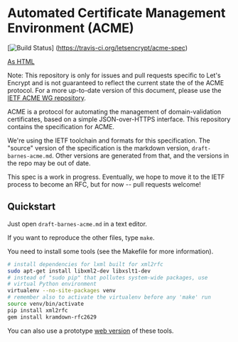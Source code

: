 # Automated Certificate Management Environment (ACME)

[![Build Status](https://travis-ci.org/letsencrypt/acme-spec.svg)]
(https://travis-ci.org/letsencrypt/acme-spec)

[As HTML](https://letsencrypt.github.io/acme-spec/)

Note: This repository is only for issues and pull requests specific to Let's Encrypt and is not guaranteed to reflect the current state the of the ACME protocol. For a more up-to-date version of this document, please use the [IETF ACME WG repository](https://github.com/ietf-wg-acme/acme).

ACME is a protocol for automating the management of domain-validation certificates, based on a simple JSON-over-HTTPS interface.  This repository contains the specification for ACME.

We're using the IETF toolchain and formats for this specification.  The "source" version of the specification is the markdown version, `draft-barnes-acme.md`.  Other versions are generated from that, and the versions in the repo may be out of date.

This spec is a work in progress.  Eventually, we hope to move it to the IETF process to become an RFC, but for now -- pull requests welcome!

## Quickstart

Just open `draft-barnes-acme.md` in a text editor.

If you want to reproduce the other files, type `make`.

You need to install some tools (see the Makefile for more information).
```sh
# install dependencies for lxml built for xml2rfc
sudo apt-get install libxml2-dev libxslt1-dev
# instead of "sudo pip" that pollutes system-wide packages, use
# virtual Python environment
virtualenv --no-site-packages venv
# remember also to activate the virtualenv before any 'make' run
source venv/bin/activate
pip install xml2rfc
gem install kramdown-rfc2629
```

You can also use a prototype [web version](http://ipv.sx/draftr/) of these tools.

